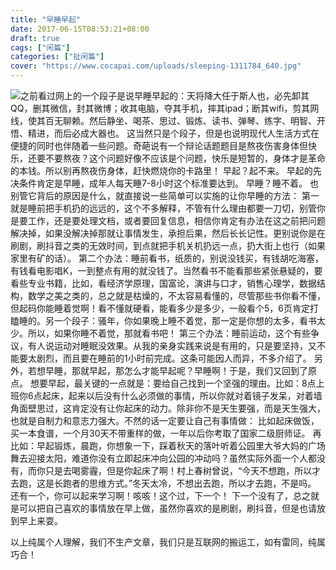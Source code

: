 ```yaml
---
title: "早睡早起"
date: 2017-06-15T08:53:21+08:00
draft: true
cags: ["闲篇"]
categories: ["扯闲篇"]
cover: "https://www.cocapai.com/uploads/sleeping-1311784_640.jpg"
---
```


 ![](https://www.cocapai.com/uploads/sleeping-1311784_640.jpg)之前看过网上的一个段子是说早睡早起的：天将降大任于斯人也，必先卸其QQ，删其微信，封其微博；收其电脑，夺其手机，摔其ipad；断其wifi，剪其网线，使其百无聊赖。然后静坐、喝茶、思过、锻炼、读书、弹琴、练字、明智、开悟、精进，而后必成大器也。 这当然只是个段子，但是也说明现代人生活方式在便捷的同时也伴随着一些问题。奇葩说有一个辩论话题题目是熬夜伤害身体但快乐，还要不要熬夜？这个问题好像不应该是个问题，快乐是短暂的，身体才是革命的本钱。所以别再熬夜伤身体，赶快燃烧你的卡路里！ 早起？起不来。 早起的先决条件肯定是早睡，成年人每天睡7-8小时这个标准要达到。 早睡？睡不着。 也别管它背后的原因是什么，就直接说一些简单可以实施的让你早睡的方法： 第一就是睡前把手机扔的远远的，这个不多解释，不管有什么理由都要一刀切，别管你是要工作，还是要处理文档，或者要回复信息，相信你肯定有办法在这之前把问题解决掉，如果没解决掉那就让事情发生，承担后果，然后长长记性。更别说你是在刷剧，刷抖音之类的无效时间，到点就把手机关机扔远一点，扔大街上也行（如果家里有矿的话）。 第二个办法：睡前看书，纸质的，别说没钱买，有钱胡吃海塞，有钱看电影唱K，一到整点有用的就没钱了。当然看书不能看那些紧张悬疑的，要看些专业书籍，比如，看经济学原理，国富论，演讲与口才，销售心理学，数据结构，数学之美之类的，总之就是枯燥的，不太容易看懂的，尽管那些书你看不懂，但起码你能睡着觉啊！看不懂就硬看，能看多少是多少，一般看个5，6页肯定打瞌睡的。另一个段子：骚年，你如果晚上睡不着觉，那一定是你想的太多，看书太少。所以，如果你睡不着觉，那就看书吧！ 第三个办法：睡前运动，这个有些争议，有人说运动对睡眠没效果。从我的亲身实践来说是有用的，只是要坚持，又不能要太剧烈，而且要在睡前的1小时前完成。这条可能因人而异，不多介绍了。 另外，若想早睡，那就早起，那怎么才能早起呢？早睡啊！于是，我们又回到了原点。 想要早起，最关键的一点就是：要给自己找到一个坚强的理由。比如：8点上班你6点起床，起来以后没有什么必须做的事情，所以你就对着镜子发呆，对着墙角面壁思过，这肯定没有让你起床的动力。除非你不是天生要强，而是天生强大，也就是自制力和意志力强大。不然的话一定要让自己有事情做： 比如起床做饭，买一本食谱，一个月30天不带重样的做，一年以后你考取了国家二级厨师证。 再比如：早起锻炼，晨跑，你想象一下，踩着秋天的落叶听着公园里大爷大妈的广场舞去迎接太阳，难道你没有立即起床冲向公园的冲动吗？虽然实际外面一个人都没有，而你只是去喝雾霾，但是你起床了啊！村上春树曾说，“今天不想跑，所以才去跑，这是长跑者的思维方式。”冬天太冷，不想出去跑，所以才去跑，不是吗。 还有一个，你可以起来学习啊！咳咳！这个过，下一个！ 下一个没有了，总之就是可以把自己喜欢的事情放在早上做，虽然你喜欢的是刷剧，刷抖音，但是也请放到早上来耍。

  以上纯属个人理解，我们不生产文章，我们只是互联网的搬运工，如有雷同，纯属巧合！